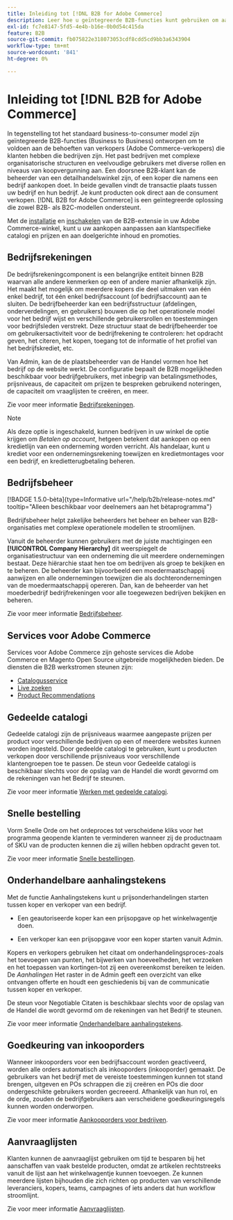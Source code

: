```yaml
---
title: Inleiding tot [!DNL B2B for Adobe Commerce]
description: Leer hoe u geïntegreerde B2B-functies kunt gebruiken om aan uw behoeften te voldoen voor klanten die bedrijven zijn.
exl-id: fc7e8147-5fd5-4e4b-b16e-0b0d54c415da
feature: B2B
source-git-commit: fb075822e318073053cdf8cdd5cd9bb3a6343904
workflow-type: tm+mt
source-wordcount: '841'
ht-degree: 0%

---
```


# Inleiding tot [!DNL B2B for Adobe Commerce]

In tegenstelling tot het standaard business-to-consumer model zijn geïntegreerde B2B-functies (Business to Business) ontworpen om te voldoen aan de behoeften van verkopers (Adobe Commerce-verkopers) die klanten hebben die bedrijven zijn. Het past bedrijven met complexe organisatorische structuren en veelvoudige gebruikers met diverse rollen en niveaus van koopvergunning aan. Een doorsnee B2B-klant kan de beheerder van een detailhandelswinkel zijn, of een koper die namens een bedrijf aankopen doet. In beide gevallen vindt de transactie plaats tussen uw bedrijf en hun bedrijf. Je kunt producten ook direct aan de consument verkopen. [!DNL B2B for Adobe Commerce] is een geïntegreerde oplossing die zowel B2B- als B2C-modellen ondersteunt.

Met de [installatie](install.md) en [inschakelen](enable-basic-features.md) van de B2B-extensie in uw Adobe Commerce-winkel, kunt u uw aankopen aanpassen aan klantspecifieke catalogi en prijzen en aan doelgerichte inhoud en promoties.

## Bedrijfsrekeningen

De bedrijfsrekeningcomponent is een belangrijke entiteit binnen B2B waarvan alle andere kenmerken op een of andere manier afhankelijk zijn. Het maakt het mogelijk om meerdere kopers die deel uitmaken van één enkel bedrijf, tot één enkel bedrijfsaccount (of bedrijfsaccount) aan te sluiten. De bedrijfbeheerder kan een bedrijfsstructuur (afdelingen, onderverdelingen, en gebruikers) bouwen die op het operationele model voor het bedrijf wijst en verschillende gebruikersrollen en toestemmingen voor bedrijfsleden verstrekt. Deze structuur staat de bedrijfbeheerder toe om gebruikersactiviteit voor de bedrijfrekening te controleren: het opdracht geven, het citeren, het kopen, toegang tot de informatie of het profiel van het bedrijfskrediet, etc.

Van Admin, kan de de plaatsbeheerder van de Handel vormen hoe het bedrijf op de website werkt. De configuratie bepaalt de B2B mogelijkheden beschikbaar voor bedrijfgebruikers, met inbegrip van betalingsmethodes, prijsniveaus, de capaciteit om prijzen te bespreken gebruikend noteringen, de capaciteit om vraaglijsten te creëren, en meer.

Zie voor meer informatie [Bedrijfsrekeningen](account-companies.md).

>[!NOTE]
>
>Als deze optie is ingeschakeld, kunnen bedrijven in uw winkel de optie krijgen om _Betalen op account_, hetgeen betekent dat aankopen op een kredietlijn van een onderneming worden verricht. Als handelaar, kunt u krediet voor een ondernemingsrekening toewijzen en kredietmontages voor een bedrijf, en kredietterugbetaling beheren.

## Bedrijfsbeheer

[!BADGE 1.5.0-bèta]{type=Informative url="/help/b2b/release-notes.md" tooltip="Alleen beschikbaar voor deelnemers aan het bètaprogramma"}

Bedrijfsbeheer helpt zakelijke beheerders het beheer en beheer van B2B-organisaties met complexe operationele modellen te stroomlijnen.

Vanuit de beheerder kunnen gebruikers met de juiste machtigingen een **[!UICONTROL Company Hierarchy]** dit weerspiegelt de organisatiestructuur van een onderneming die uit meerdere ondernemingen bestaat. Deze hiërarchie staat hen toe om bedrijven als groep te bekijken en te beheren. De beheerder kan bijvoorbeeld een moedermaatschappij aanwijzen en alle ondernemingen toewijzen die als dochterondernemingen van de moedermaatschappij opereren. Dan, kan de beheerder van het moederbedrijf bedrijfrekeningen voor alle toegewezen bedrijven bekijken en beheren.

Zie voor meer informatie [Bedrijfsbeheer](manage-companies.md).

## Services voor Adobe Commerce

Services voor Adobe Commerce zijn gehoste services die Adobe Commerce en Magento Open Source uitgebreide mogelijkheden bieden. De diensten die B2B werkstromen steunen zijn:

* [Catalogusservice](https://experienceleague.adobe.com/docs/commerce-merchant-services/catalog-service/guide-overview.html)
* [Live zoeken](https://experienceleague.adobe.com/docs/commerce-merchant-services/live-search/guide-overview.html)
* [Product Recommendations](https://experienceleague.adobe.com/docs/commerce-merchant-services/product-recommendations/guide-overview.html)

## Gedeelde catalogi

Gedeelde catalogi zijn de prijsniveaus waarmee aangepaste prijzen per product voor verschillende bedrijven op een of meerdere websites kunnen worden ingesteld. Door gedeelde catalogi te gebruiken, kunt u producten verkopen door verschillende prijsniveaus voor verschillende klantengroepen toe te passen. De steun voor Gedeelde catalogi is beschikbaar slechts voor de opslag van de Handel die wordt gevormd om de rekeningen van het Bedrijf te steunen.

Zie voor meer informatie [Werken met gedeelde catalogi](catalog-shared.md).

## Snelle bestelling

Vorm Snelle Orde om het ordeproces tot verscheidene kliks voor het programma geopende klanten te verminderen wanneer zij de productnaam of SKU van de producten kennen die zij willen hebben opdracht geven tot.

Zie voor meer informatie [Snelle bestellingen](quick-order.md).

## Onderhandelbare aanhalingstekens

Met de functie Aanhalingstekens kunt u prijsonderhandelingen starten tussen koper en verkoper van een bedrijf.

* Een geautoriseerde koper kan een prijsopgave op het winkelwagentje doen.

* Een verkoper kan een prijsopgave voor een koper starten vanuit Admin.

Kopers en verkopers gebruiken het citaat om onderhandelingsproces-zoals het toevoegen van punten, het bijwerken van hoeveelheden, het verzoeken en het toepassen van kortingen-tot zij een overeenkomst bereiken te leiden. De _Aanhalingen_ Het raster in de Admin geeft een overzicht van elke ontvangen offerte en houdt een geschiedenis bij van de communicatie tussen koper en verkoper.

De steun voor Negotiable Citaten is beschikbaar slechts voor de opslag van de Handel die wordt gevormd om de rekeningen van het Bedrijf te steunen.

Zie voor meer informatie [Onderhandelbare aanhalingstekens](quotes.md).

## Goedkeuring van inkooporders

Wanneer inkooporders voor een bedrijfsaccount worden geactiveerd, worden alle orders automatisch als inkooporders (inkooporder) gemaakt. De gebruikers van het bedrijf met de vereiste toestemmingen kunnen tot stand brengen, uitgeven en POs schrappen die zij creëren en POs die door ondergeschikte gebruikers worden gecreeerd. Afhankelijk van hun rol, en de orde, zouden de bedrijfgebruikers aan verscheidene goedkeuringsregels kunnen worden onderworpen.

Zie voor meer informatie [Aankooporders voor bedrijven](purchase-order-flow.md).

## Aanvraaglijsten

Klanten kunnen de aanvraaglijst gebruiken om tijd te besparen bij het aanschaffen van vaak bestelde producten, omdat ze artikelen rechtstreeks vanuit de lijst aan het winkelwagentje kunnen toevoegen. Ze kunnen meerdere lijsten bijhouden die zich richten op producten van verschillende leveranciers, kopers, teams, campagnes of iets anders dat hun workflow stroomlijnt.

Zie voor meer informatie [Aanvraaglijsten](requisition-lists.md).
